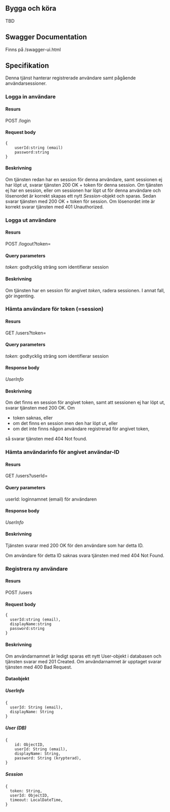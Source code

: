 Bygga och köra
--------------
TBD

Swagger Documentation
---------------------
Finns på <host>/swagger-ui.html

Specifikation
-------------
Denna tjänst hanterar registrerade användare samt pågående användarsessioner.

### Logga in användare
#### Resurs
POST /login

#### Request body

    {
        userId:string (email)
        password:string
    }

#### Beskrivning
Om tjänsten redan har en session för denna användare, samt sessionen ej har löpt ut, svarar tjänsten 200 OK + token för denna session.
Om tjänsten ej har en session, eller om sessionen har löpt ut för denna användare och lösenordet är korrekt skapas ett nytt _Session_-objekt och sparas. Sedan svarar tjänsten med 200 OK + token för session.
Om lösenordet inte är korrekt svarar tjänsten med 401 Unauthorized.

### Logga ut användare
#### Resurs
POST /logout?token=<string>

#### Query parameters
_token_: godtycklig sträng som identifierar session

#### Beskrivning
Om tjänsten har en session för angivet _token_, radera sessionen. I annat fall, gör ingenting.

### Hämta användare för token (=session)
#### Resurs
GET /users?token=<string>

#### Query parameters
_token_: godtycklig sträng som identifierar session

#### Response body
_UserInfo_

#### Beskrivning
Om det finns en session för angivet token, samt att sessionen ej har löpt ut, svarar tjänsten med 200 OK. 
Om 

- token saknas, eller 
- om det finns en session men den har löpt ut, eller 
- om det inte finns någon användare registrerad för angivet token, 

så svarar tjänsten med 404 Not found.

### Hämta användarinfo för angivet användar-ID
#### Resurs
GET /users?userId=<string>

#### Query parameters
userId: loginnamnet (email) för användaren

#### Response body
_UserInfo_

#### Beskrivning
Tjänsten svarar med 200 OK för den användare som har detta ID.

Om användare för detta ID saknas svara tjänsten med med 404 Not Found.

### Registrera ny användare
#### Resurs
POST /users

#### Request body

    {
      userId:string (email),
      displayName:string
      password:string
    }

#### Beskrivning
Om användarnamnet är ledigt sparas ett nytt User-objekt i databasen och tjänsten svarar med 201 Created.
Om användarnamnet är upptaget svarar tjänsten med 400 Bad Request.

#### Dataobjekt
##### UserInfo

    {
      userId: String (email),
      displayName: String
    }

##### User (DB)

    {
        id: ObjectID,
        userId: String (email),
        displayName: String,
        password: String (krypterad),
    }

##### Session

    {
      token: String,
      userId: ObjectID,
      timeout: LocalDateTime,
    }